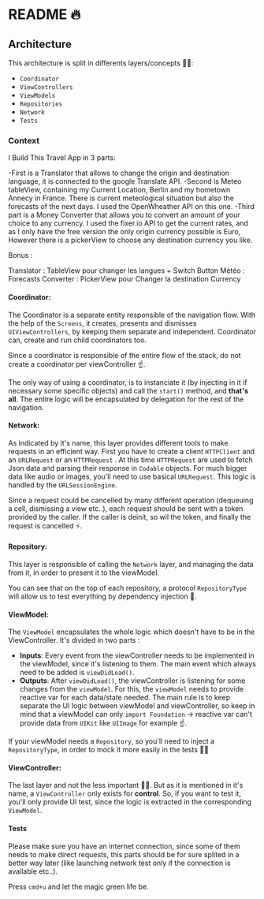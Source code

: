 
# README 🔥

## Architecture

This architecture is split in differents layers/concepts 🏋️‍♀️: 

* `Coordinator`
* `ViewControllers`
* `ViewModels`
* `Repositories`
* `Network`
* `Tests`

### Context 

I Build This Travel App in 3 parts:  

-First is a Translator that allows to change the origin and destination language, it is connected to the google Translate API.
-Second is Meteo tableView, containing my Current Location, Berlin and my hometown Annecy in France. There is current meteological situation but also the forecasts of the next days. I used the OpenWheather API on this one.
-Third part is a Money Converter that allows you to convert an amount of your choice to any currency. I used the fixer.io API to get the current rates, and as I only have the free version the only origin currency possible is Euro, However there is a pickerView to choose any destination currency you like. 

Bonus : 

Translator : TableView pour changer les langues + Switch Button
Météo : Forecasts
Converter : PickerView pour Changer la destination Currency


#### Coordinator:

The Coordinator is a separate entity responsible of the navigation  flow. With the help of the `Screens`, it creates, presents and dismisses `UIViewControllers`, by keeping them separate and independent.
Coordinator can, create and run child coordinators too.

Since a coordinator is responsible of the entire flow of the stack, do not create a coordinator per viewController ☝️.

The only way of using a coordinator, is to instanciate it (by injecting in it if necessary some specific objects) and call the `start()` method, and **that's all**. The entire logic will be encapsulated by delegation for the rest of the navigation.


#### Network:

As indicated by it's name, this layer provides different tools to make requests in an efficient way. First you have to create a client `HTTPClient` and an `URLRequest` or an `HTTPRequest` . At this time `HTTPRequest` are used to fetch Json data and parsing their response in `Codable` objects. For much bigger data like audio or images, you'll need to use basical `URLRequest`. This logic is handled by the `URLSessionEngine`.

Since a request could be cancelled by many different operation (dequeuing a cell, dismissing a view etc..), each request should be sent with a token provided by the caller. If the caller is deinit, so wil the token, and finally the request is cancelled ⚡️.


#### Repository:

This layer is responsible of calling the `Network` layer, and managing the data from it, in order to present it to the viewModel.

You can see that on the top of each repository, a protocol `RepositoryType` will allow us to test everything by dependency injection 💪.

#### ViewModel:

The `ViewModel` encapsulates the whole logic which doesn't have to be in the ViewController. It's divided in two parts :

* **Inputs**: Every event from the viewController needs to be implemented in the viewModel, since it's listening to them. The main event which always need to be added is `viewDidLoad()`.
* **Outputs**: After `viewDidLoad()`, the viewController is listening for some changes from the `viewModel`. For this, the `viewModel` needs to provide reactive var for each data/state needed. The main rule is to keep separate the UI logic between viewModel and viewController, so keep in mind that a viewModel can only `import Foundation` -> reactive var can't provide data from `UIKit` like `UIImage` for example ☝️.

If your viewModel needs a `Repository`, so you'll need to inject a `RepositoryType`, in order to mock it more easily in the tests 🏋️‍♀️

#### ViewController:

The last layer and not the less important 🙇‍♂️. But as it is mentioned in it's name, a `ViewController` only exists for **control**. So, if you want to test it, you'll only provide UI test, since the logic is extracted in the corresponding `ViewModel`. 


#### Tests

Please make sure you have an internet connection, since some of them needs to make direct requests, this parts should be for sure splited in a better way later (like launching network test only if the connection is available etc..).

Press `cmd+u` and let the magic green life be.
